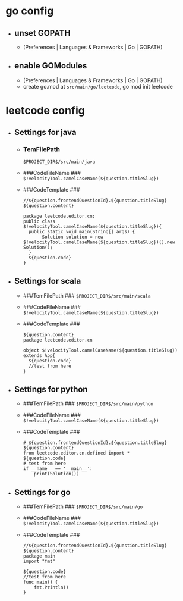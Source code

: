 # go config #

+ ## unset GOPATH
  + (Preferences | Languages & Frameworks | Go | GOPATH)

+ ## enable GOModules 
  + (Preferences | Languages & Frameworks | Go | GOPATH)
  + create go.mod at `src/main/go/leetcode`, go mod init leetcode
  
# leetcode config #

+ ## Settings for java ##

  + ### TemFilePath ###
    `$PROJECT_DIR$/src/main/java`

  + ###CodeFileName ###
    `$!velocityTool.camelCaseName(${question.titleSlug})`

  + ###CodeTemplate ###
    ```
    //${question.frontendQuestionId}.${question.titleSlug}
    ${question.content}
    
    package leetcode.editor.cn;
    public class $!velocityTool.camelCaseName(${question.titleSlug}){
      public static void main(String[] args) {
           Solution solution = new $!velocityTool.camelCaseName(${question.titleSlug})().new Solution();
      }
      ${question.code}
    }
    ```

+ ## Settings for scala ##

  + ###TemFilePath ###
    `$PROJECT_DIR$/src/main/scala`

  + ###CodeFileName ###
    `$!velocityTool.camelCaseName(${question.titleSlug})`

  + ###CodeTemplate ###
    ```//${question.frontendQuestionId}.${question.titleSlug}
    ${question.content}
    package leetcode.editor.cn
    
    object $!velocityTool.camelCaseName(${question.titleSlug}) extends App{
      ${question.code}
      //test from here
    }
    ```



+ ## Settings for python ##

  + ###TemFilePath ###
    `$PROJECT_DIR$/src/main/python`

  + ###CodeFileName ###
    `$!velocityTool.camelCaseName(${question.titleSlug})`

  + ###CodeTemplate ###
    ```
    # ${question.frontendQuestionId}.${question.titleSlug}
    ${question.content}
    from leetcode.editor.cn.defined import *
    ${question.code}
    # test from here
    if __name__ == '__main__':
        print(Solution())
    ```



+ ## Settings for go #

  + ###TemFilePath ###
    `$PROJECT_DIR$/src/main/go`

  + ###CodeFileName ###
    `$!velocityTool.camelCaseName(${question.titleSlug})`

  + ###CodeTemplate ###
    ```
    //${question.frontendQuestionId}.${question.titleSlug}
    ${question.content}
    package main
    import "fmt"
    
    ${question.code}
    //test from here
    func main() {
        fmt.Println()
    }
    ```